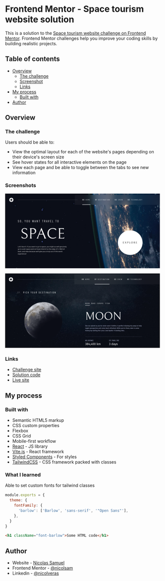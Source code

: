 # Frontend Mentor - Space tourism website solution

This is a solution to the [Space tourism website challenge on Frontend Mentor](https://www.frontendmentor.io/challenges/space-tourism-multipage-website-gRWj1URZ3). Frontend Mentor challenges help you improve your coding skills by building realistic projects. 

## Table of contents

- [Overview](#overview)
  - [The challenge](#the-challenge)
  - [Screenshot](#screenshot)
  - [Links](#links)
- [My process](#my-process)
  - [Built with](#built-with)
- [Author](#author)

## Overview

### The challenge

Users should be able to:

- View the optimal layout for each of the website's pages depending on their device's screen size
- See hover states for all interactive elements on the page
- View each page and be able to toggle between the tabs to see new information

### Screenshots

![Homepage](./public/screenshots/home.png)

![Destinations](./public/screenshots/destinations.png)

### Links
- [Challenge site](https://www.frontendmentor.io/challenges/space-tourism-multipage-website-gRWj1URZ3)
- [Solution code](https://github.com/nicolsam/space-tourism)
- [Live site](https://space-tourism-sandy.vercel.app/)

## My process

### Built with

- Semantic HTML5 markup
- CSS custom properties
- Flexbox
- CSS Grid
- Mobile-first workflow
- [React](https://reactjs.org/) - JS library
- [Vite.js](https://vitejs.dev/) - React framework
- [Styled Components](https://styled-components.com/) - For styles
- [TailwindCSS](https://tailwindcss.com/) - CSS framework packed with classes

### What I learned

Able to set custom fonts for tailwind classes

```js
module.exports = {
  theme: {
    fontFamily: {
      'barlow': ['Barlow', 'sans-serif', '"Open Sans"'],
    },
  }
}
```

```html
<h1 className="font-barlow">Some HTML code</h1>
```


## Author

- Website - [Nicolas Samuel](https://www.nicolsam.space/)
- Frontend Mentor - [@nicolsam](https://www.frontendmentor.io/profile/nicolsam)
- Linkedin - [@nicolveras](https://www.linkedin.com/in/nicolveras/)
